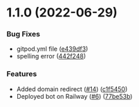 # 1.1.0 (2022-06-29)


### Bug Fixes

* gitpod.yml file ([e439df3](https://github.com/Pradumnasaraf/Botchain/commit/e439df333df99b9fcf6a342ae67db8f5d8dbfd6b))
* spelling error ([442f248](https://github.com/Pradumnasaraf/Botchain/commit/442f24842987253141c552065c2d632bfbada4b7))


### Features

* Added domain redirect ([#14](https://github.com/Pradumnasaraf/Botchain/issues/14)) ([c1f5450](https://github.com/Pradumnasaraf/Botchain/commit/c1f5450e27ebefaa16efc62465a336ba909b8a56))
* Deployed bot on Railway ([#6](https://github.com/Pradumnasaraf/Botchain/issues/6)) ([77be53b](https://github.com/Pradumnasaraf/Botchain/commit/77be53b18927a5ff9cf0881cf32edbe6f26b0c1b))



